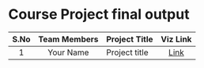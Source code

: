 # Course Project final output 

| S.No  | Team Members | Project Title | Viz Link |
|:------:|:-------------:|---------------|:-------------------:|
|    1   | Your Name | Project title | [Link]() |
